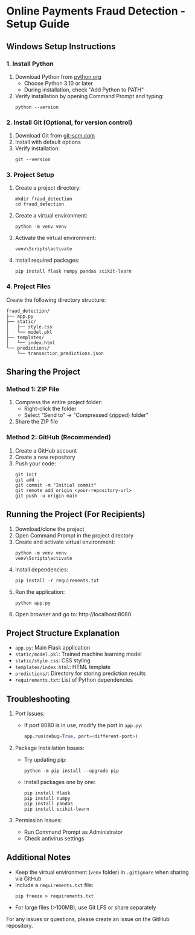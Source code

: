 # Online Payments Fraud Detection - Setup Guide

## Windows Setup Instructions

### 1. Install Python
1. Download Python from [python.org](https://www.python.org/downloads/)
   - Choose Python 3.10 or later
   - During installation, check "Add Python to PATH"
2. Verify installation by opening Command Prompt and typing:
   ```
   python --version
   ```

### 2. Install Git (Optional, for version control)
1. Download Git from [git-scm.com](https://git-scm.com/download/win)
2. Install with default options
3. Verify installation:
   ```
   git --version
   ```

### 3. Project Setup
1. Create a project directory:
   ```
   mkdir fraud_detection
   cd fraud_detection
   ```

2. Create a virtual environment:
   ```
   python -m venv venv
   ```

3. Activate the virtual environment:
   ```
   venv\Scripts\activate
   ```

4. Install required packages:
   ```
   pip install flask numpy pandas scikit-learn
   ```

### 4. Project Files
Create the following directory structure:
```
fraud_detection/
├── app.py
├── static/
│   ├── style.css
│   └── model.pkl
├── templates/
│   └── index.html
└── predictions/
    └── transaction_predictions.json
```

## Sharing the Project

### Method 1: ZIP File
1. Compress the entire project folder:
   - Right-click the folder
   - Select "Send to" → "Compressed (zipped) folder"
2. Share the ZIP file

### Method 2: GitHub (Recommended)
1. Create a GitHub account
2. Create a new repository
3. Push your code:
   ```
   git init
   git add .
   git commit -m "Initial commit"
   git remote add origin <your-repository-url>
   git push -u origin main
   ```

## Running the Project (For Recipients)

1. Download/clone the project
2. Open Command Prompt in the project directory
3. Create and activate virtual environment:
   ```
   python -m venv venv
   venv\Scripts\activate
   ```
4. Install dependencies:
   ```
   pip install -r requirements.txt
   ```
5. Run the application:
   ```
   python app.py
   ```
6. Open browser and go to: http://localhost:8080

## Project Structure Explanation

- `app.py`: Main Flask application
- `static/model.pkl`: Trained machine learning model
- `static/style.css`: CSS styling
- `templates/index.html`: HTML template
- `predictions/`: Directory for storing prediction results
- `requirements.txt`: List of Python dependencies

## Troubleshooting

1. Port Issues:
   - If port 8080 is in use, modify the port in `app.py`:
     ```python
     app.run(debug=True, port=<different-port>)
     ```

2. Package Installation Issues:
   - Try updating pip:
     ```
     python -m pip install --upgrade pip
     ```
   - Install packages one by one:
     ```
     pip install flask
     pip install numpy
     pip install pandas
     pip install scikit-learn
     ```

3. Permission Issues:
   - Run Command Prompt as Administrator
   - Check antivirus settings

## Additional Notes

- Keep the virtual environment (`venv` folder) in `.gitignore` when sharing via GitHub
- Include a `requirements.txt` file:
  ```
  pip freeze > requirements.txt
  ```
- For large files (>100MB), use Git LFS or share separately

For any issues or questions, please create an issue on the GitHub repository.

